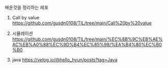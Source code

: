 배운것을 정리하는 레포    

1. Call by value
https://github.com/gusdn0108/TIL/tree/main/Call%20by%20value

2. 시뮬레이션
https://github.com/gusdn0108/TIL/tree/main/%EC%8B%9C%EB%AE%AC%EB%A0%88%EC%9D%B4%EC%85%98/%EA%B4%80%EC%B0%B0

3. java
https://velog.io/@hello_hyun/posts?tag=Java

